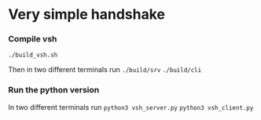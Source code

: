 # Very simple handshake

### Compile vsh
`./build_vsh.sh`

Then in two different terminals run
`./build/srv`
`./build/cli`

### Run the python version
In two different terminals run
`python3 vsh_server.py`
`python3 vsh_client.py`
